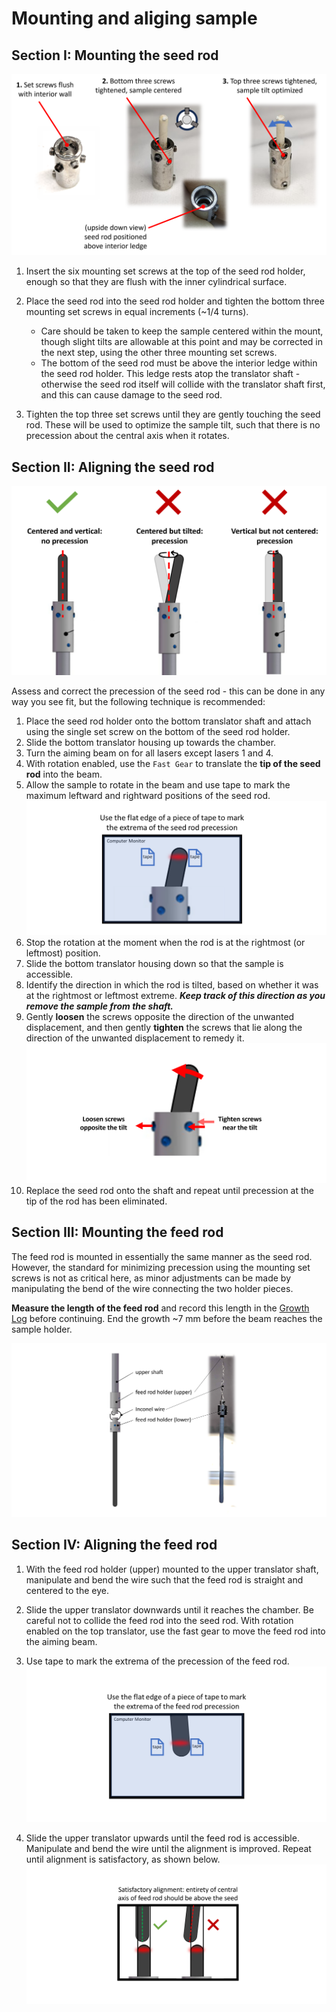 # Mounting and aliging sample
## Section I: Mounting the seed rod

![](../img/seedmounting.png)

1. Insert the six mounting set screws at the top of the seed rod holder, enough so that they are flush with the inner cylindrical surface.

1. Place the seed rod into the seed rod holder and tighten the bottom three mounting set screws in equal increments (~1/4 turns).
	- Care should be taken to keep the sample centered within the mount, though slight tilts are allowable at this point and may be corrected in the next step, using the other three mounting set screws.
	- The bottom of the seed rod must be above the interior ledge within the seed rod holder. This ledge rests atop the translator shaft - otherwise the seed rod itself will collide with the translator shaft first, and this can cause damage to the seed rod.
1. Tighten the top three set screws until they are gently touching the seed rod. These will be used to optimize the sample tilt, such that there is no precession about the central axis when it rotates.

## Section II: Aligning the seed rod

![seedalignment.png](../img/seedalignment.png)

Assess and correct the precession of the seed rod - this can be done in any way you see fit, but the following technique is recommended:

1. Place the seed rod holder onto the bottom translator shaft and attach using the single set screw on the bottom of the seed rod holder.
1. Slide the bottom translator housing up towards the chamber.
1. Turn the aiming beam on for all lasers except lasers 1 and 4.
1. With rotation enabled, use the `Fast Gear` to translate the **tip of the seed rod** into the beam.
1. Allow the sample to rotate in the beam and use tape to mark the maximum leftward and rightward positions of the seed rod.
	![tape.png](../img/tape.png)
1. Stop the rotation at the moment when the rod is at the rightmost (or leftmost) position.
1. Slide the bottom translator housing down so that the sample is accessible.
1. Identify the direction in which the rod is tilted, based on whether it was at the rightmost or leftmost extreme. ***Keep track of this direction as you remove the sample from the shaft.***
1. Gently **loosen** the screws opposite the direction of the unwanted displacement, and then gently **tighten** the screws that lie along the direction of the unwanted displacement to remedy it.
	![fixtilt.png](../img/fixtilt.png)
1. Replace the seed rod onto the shaft and repeat until precession at the tip of the rod has been eliminated.



## Section III: Mounting the feed rod

The feed rod is mounted in essentially the same manner as the seed rod.
However, the standard for minimizing precession using the mounting set screws is not as critical here, as minor adjustments can be made by manipulating the bend of the wire connecting the two holder pieces.

**Measure the length of the feed rod** and record this length in the [Growth Log](https://drive.google.com/drive/folders/1A3_43n8ItInI4Z7pf4uCt52mfkHWRzl-?usp=drive_link) before continuing. End the growth ~7 mm before the beam reaches the sample holder.

![feedmount.png](../img/feedmount.png)

## Section IV: Aligning the feed rod

1. With the feed rod holder (upper) mounted to the upper translator shaft, manipulate and bend the wire such that the feed rod is straight and centered to the eye.

1. Slide the upper translator downwards until it reaches the chamber. Be careful not to collide the feed rod into the seed rod. With rotation enabled on the top translator, use the fast gear to move the feed rod into the aiming beam.

1. Use tape to mark the extrema of the precession of the feed rod.
	![tapefeed.png](../img/tapefeed.png)

1. Slide the upper translator upwards until the feed rod is accessible. Manipulate and bend the wire until the alignment is improved. Repeat until alignment is satisfactory, as shown below.
	![satisfactoryalignment.png](../img/satisfactoryalignment.png)